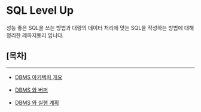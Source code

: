 # SQL Level Up 

성능 좋은 SQL을 쓰는 방법과 대량의 데이터 처리에 맞는 SQL을 작성하는 방법에 대해 정리한 레파지토리 입니다.

## [목차] 
***
- [DBMS 아키텍처 개요](docs/dbms.md) 

- [DBMS 와 버퍼](docs/buffer.md)

- [DBMS 와 실행 계획](docs/execution-plan.md)
